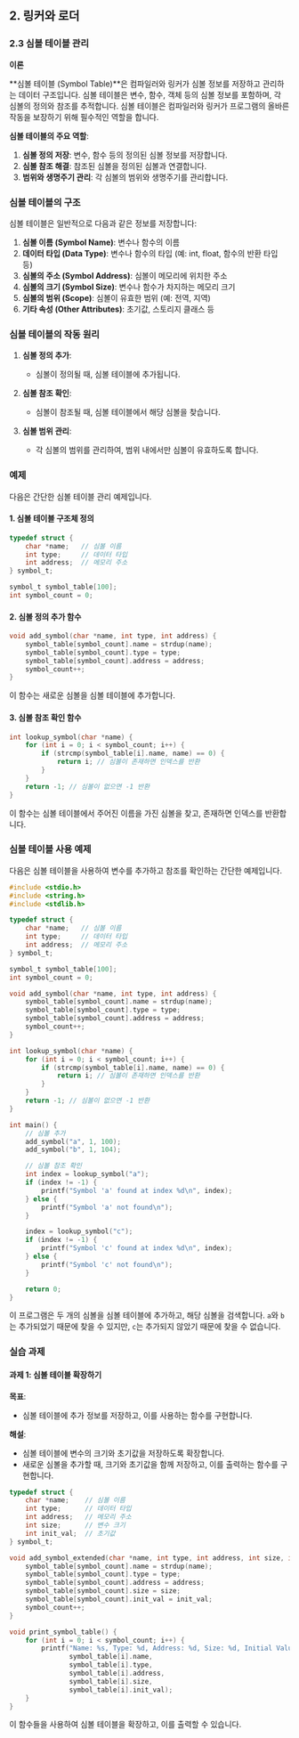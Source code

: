 ## 2. 링커와 로더

### 2.3 심볼 테이블 관리

**이론**

**심볼 테이블 (Symbol Table)**은 컴파일러와 링커가 심볼 정보를 저장하고 관리하는 데이터 구조입니다. 심볼 테이블은 변수, 함수, 객체 등의 심볼 정보를 포함하며, 각 심볼의 정의와 참조를 추적합니다. 심볼 테이블은 컴파일러와 링커가 프로그램의 올바른 작동을 보장하기 위해 필수적인 역할을 합니다.

**심볼 테이블의 주요 역할**:
1. **심볼 정의 저장**: 변수, 함수 등의 정의된 심볼 정보를 저장합니다.
2. **심볼 참조 해결**: 참조된 심볼을 정의된 심볼과 연결합니다.
3. **범위와 생명주기 관리**: 각 심볼의 범위와 생명주기를 관리합니다.

### 심볼 테이블의 구조

심볼 테이블은 일반적으로 다음과 같은 정보를 저장합니다:
1. **심볼 이름 (Symbol Name)**: 변수나 함수의 이름
2. **데이터 타입 (Data Type)**: 변수나 함수의 타입 (예: int, float, 함수의 반환 타입 등)
3. **심볼의 주소 (Symbol Address)**: 심볼이 메모리에 위치한 주소
4. **심볼의 크기 (Symbol Size)**: 변수나 함수가 차지하는 메모리 크기
5. **심볼의 범위 (Scope)**: 심볼이 유효한 범위 (예: 전역, 지역)
6. **기타 속성 (Other Attributes)**: 초기값, 스토리지 클래스 등

### 심볼 테이블의 작동 원리

1. **심볼 정의 추가**:
   - 심볼이 정의될 때, 심볼 테이블에 추가됩니다.

2. **심볼 참조 확인**:
   - 심볼이 참조될 때, 심볼 테이블에서 해당 심볼을 찾습니다.

3. **심볼 범위 관리**:
   - 각 심볼의 범위를 관리하여, 범위 내에서만 심볼이 유효하도록 합니다.

### 예제

다음은 간단한 심볼 테이블 관리 예제입니다.

#### 1. 심볼 테이블 구조체 정의

```c
typedef struct {
    char *name;   // 심볼 이름
    int type;     // 데이터 타입
    int address;  // 메모리 주소
} symbol_t;

symbol_t symbol_table[100];
int symbol_count = 0;
```

#### 2. 심볼 정의 추가 함수

```c
void add_symbol(char *name, int type, int address) {
    symbol_table[symbol_count].name = strdup(name);
    symbol_table[symbol_count].type = type;
    symbol_table[symbol_count].address = address;
    symbol_count++;
}
```

이 함수는 새로운 심볼을 심볼 테이블에 추가합니다.

#### 3. 심볼 참조 확인 함수

```c
int lookup_symbol(char *name) {
    for (int i = 0; i < symbol_count; i++) {
        if (strcmp(symbol_table[i].name, name) == 0) {
            return i; // 심볼이 존재하면 인덱스를 반환
        }
    }
    return -1; // 심볼이 없으면 -1 반환
}
```

이 함수는 심볼 테이블에서 주어진 이름을 가진 심볼을 찾고, 존재하면 인덱스를 반환합니다.

### 심볼 테이블 사용 예제

다음은 심볼 테이블을 사용하여 변수를 추가하고 참조를 확인하는 간단한 예제입니다.

```c
#include <stdio.h>
#include <string.h>
#include <stdlib.h>

typedef struct {
    char *name;   // 심볼 이름
    int type;     // 데이터 타입
    int address;  // 메모리 주소
} symbol_t;

symbol_t symbol_table[100];
int symbol_count = 0;

void add_symbol(char *name, int type, int address) {
    symbol_table[symbol_count].name = strdup(name);
    symbol_table[symbol_count].type = type;
    symbol_table[symbol_count].address = address;
    symbol_count++;
}

int lookup_symbol(char *name) {
    for (int i = 0; i < symbol_count; i++) {
        if (strcmp(symbol_table[i].name, name) == 0) {
            return i; // 심볼이 존재하면 인덱스를 반환
        }
    }
    return -1; // 심볼이 없으면 -1 반환
}

int main() {
    // 심볼 추가
    add_symbol("a", 1, 100);
    add_symbol("b", 1, 104);

    // 심볼 참조 확인
    int index = lookup_symbol("a");
    if (index != -1) {
        printf("Symbol 'a' found at index %d\n", index);
    } else {
        printf("Symbol 'a' not found\n");
    }

    index = lookup_symbol("c");
    if (index != -1) {
        printf("Symbol 'c' found at index %d\n", index);
    } else {
        printf("Symbol 'c' not found\n");
    }

    return 0;
}
```

이 프로그램은 두 개의 심볼을 심볼 테이블에 추가하고, 해당 심볼을 검색합니다. `a`와 `b`는 추가되었기 때문에 찾을 수 있지만, `c`는 추가되지 않았기 때문에 찾을 수 없습니다.

### 실습 과제

#### 과제 1: 심볼 테이블 확장하기

**목표**:
- 심볼 테이블에 추가 정보를 저장하고, 이를 사용하는 함수를 구현합니다.

**해설**:
- 심볼 테이블에 변수의 크기와 초기값을 저장하도록 확장합니다.
- 새로운 심볼을 추가할 때, 크기와 초기값을 함께 저장하고, 이를 출력하는 함수를 구현합니다.

```c
typedef struct {
    char *name;    // 심볼 이름
    int type;      // 데이터 타입
    int address;   // 메모리 주소
    int size;      // 변수 크기
    int init_val;  // 초기값
} symbol_t;

void add_symbol_extended(char *name, int type, int address, int size, int init_val) {
    symbol_table[symbol_count].name = strdup(name);
    symbol_table[symbol_count].type = type;
    symbol_table[symbol_count].address = address;
    symbol_table[symbol_count].size = size;
    symbol_table[symbol_count].init_val = init_val;
    symbol_count++;
}

void print_symbol_table() {
    for (int i = 0; i < symbol_count; i++) {
        printf("Name: %s, Type: %d, Address: %d, Size: %d, Initial Value: %d\n",
               symbol_table[i].name,
               symbol_table[i].type,
               symbol_table[i].address,
               symbol_table[i].size,
               symbol_table[i].init_val);
    }
}
```

이 함수들을 사용하여 심볼 테이블을 확장하고, 이를 출력할 수 있습니다.
